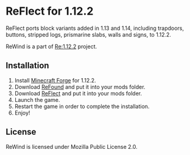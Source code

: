 # ReFlect for 1.12.2

ReFlect ports block variants added in 1.13 and 1.14, including trapdoors, buttons, stripped logs, prismarine slabs, walls and signs, to 1.12.2.

ReWind is a part of [Re:1.12.2](https://github.com/re-1122) project.

## Installation

1. Install [Minecraft Forge](https://files.minecraftforge.net/) for 1.12.2.
2. Download [ReFound](https://github.com/re-1122/refound/releases) and put it into your mods folder.
3. Download [ReFlect](https://github.com/re-1122/reflect/releases) and put it into your mods folder.
4. Launch the game.
5. Restart the game in order to complete the installation.
6. Enjoy!

## License

ReWind is licensed under Mozilla Public License 2.0.